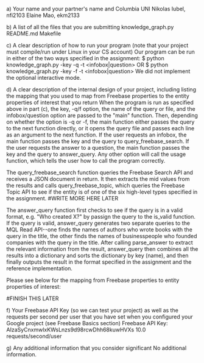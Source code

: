 a) Your name and your partner's name and Columbia UNI
Nikolas Iubel, nfi2103
Elaine Mao, ekm2133

b) A list of all the files that you are submitting
knowledge_graph.py
README.md
Makefile
<name of transcript file>

c) A clear description of how to run your program (note that your project must compile/run under Linux in your CS account)
Our program can be run in either of the two ways specified in the assignment: 
$ python knowledge_graph.py -key <Freebase API key> -q <query> -t <infobox|question>
                OR
$ python knowledge_graph.py -key <Freebase API key> -f <file of queries> -t <infobox|question>
We did not implement the optional interactive mode.

d) A clear description of the internal design of your project, including listing the mapping that you used to map from Freebase properties to the entity properties of interest that you return
When the program is run as specified above in part (c), the key, -q/f option, the name of the query or file, and the infobox/question option are passed to the "main" function. Then, depending on whether the option is -q or -f, the main function either passes the query to the next function directly, or it opens the query file and passes each line as an argument to the next function. If the user requests an infobox, the main function passes the key and the query to query_freebase_search. If the user requests the answer to a question, the main function passes the key and the query to answer_query. Any other option will call the usage function, which tells the user how to call the program correctly.

The query_freebase_search function queries the Freebase Search API and receives a JSON document in return. It then extracts the mid values from the results and calls query_freebase_topic, which queries the Freebase Topic API to see if the entity is of one of the six high-level types specified in the assignment. 
#WRITE MORE HERE LATER

The answer_query function first checks to see if the query is in a valid format, e.g. "Who created X?" by passign the query to the is_valid function. If the query is valid, answer_query generates two separate queries to the MQL Read API--one finds the names of authors who wrote books with the query in the title, the other finds the names of businesspeople who founded companies with the query in the title. After calling parse_answer to extract the relevant information from the result, answer_query then combines all the results into a dictionary and sorts the dictionary by key (name), and then finally outputs the result in the format specified in the assignment and the reference implementation. 

Please see below for the mapping from Freebase properties to entity properties of interest:

#FINISH THIS LATER


f) Your Freebase API Key (so we can test your project) as well as the requests per second per user that you have set when you configured your Google project (see Freebase Basics section)
Freebase API Key: AIzaSyCnxmwlxKWsLnzs9d98rcwDhh68kuwHVXs
10.0 requests/second/user

g) Any additional information that you consider significant
No additional information.
